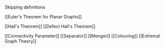 Skipping definitions

[[Euler's Theorem for Planar Graphs]]

[[Hall's Theorem]]
[[Defect Hall's Theorem]]

[[Connectivity Parameter]]
[[Separator]]
[[Menger]]
[[Colouring]]
[[Extremal Graph Theory]]